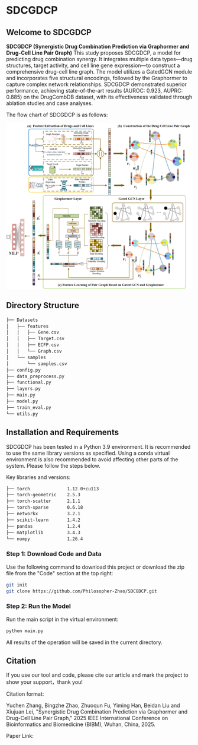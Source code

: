 # SDCGDCP

## Welcome to SDCGDCP
**SDCGDCP (Synergistic Drug Combination Prediction via Graphormer and Drug-Cell Line Pair Graph)** This study proposes SDCGDCP, a model for predicting drug combination synergy. It integrates multiple data types—drug structures, target activity, and cell line gene expression—to construct a comprehensive drug-cell line graph. The model utilizes a GatedGCN module and incorporates five structural encodings, followed by the Graphormer to capture complex network relationships. SDCGDCP demonstrated superior performance, achieving state-of-the-art results (AUROC: 0.923, AUPRC: 0.885) on the DrugCombDB dataset, with its effectiveness validated through ablation studies and case analyses.

The flow chart of SDCGDCP is as follows:

![示例图片](./框架图.png)

## Directory Structure

```markdown
├── Datasets
│   ├── features
│   │   ├── Gene.csv           
│   │   ├── Target.csv            
│   │   ├── ECFP.csv            
│   │   └── Graph.csv             
│   └── samples					  
│       └── samples.csv            
├── config.py                     
├── data_preprocess.py                       
├── functional.py                            
├── layers.py                      
├── main.py                      
├── model.py                      
├── train_eval.py                      
└── utils.py                     
```

## Installation and Requirements

SDCGDCP has been tested in a Python 3.9 environment. It is recommended to use the same library versions as specified. Using a conda virtual environment is also recommended to avoid affecting other parts of the system. Please follow the steps below.

Key libraries and versions:

```markdown
├── torch              1.12.0+cu113
├── torch-geometric    2.5.3
├── torch-scatter      2.1.1
├── torch-sparse       0.6.18
├── networkx           3.2.1
├── scikit-learn       1.4.2
├── pandas             1.2.4
├── matplotlib         3.4.3
└── numpy              1.26.4        
```

### Step 1: Download Code and Data

Use the following command to download this project or download the zip file from the "Code" section at the top right:

```bash
git init 
git clone https://github.com/Philosopher-Zhao/SDCGDCP.git
```

### Step 2: Run the Model

Run the main script in the virtual environment:

```bash
python main.py
```

All results of the operation will be saved in the current directory.

## Citation 

If you use our tool and code, please cite our article and mark the project to show your support，thank you!

Citation format: 

Yuchen Zhang, Bingzhe Zhao, Zhuoqun Fu, Yiming Han, Beidan Liu and Xiujuan Lei, "Synergistic Drug Combination Prediction via Graphormer and Drug-Cell Line Pair Graph," 2025 IEEE International Conference on Bioinformatics and Biomedicine (BIBM), Wuhan, China, 2025.

Paper Link:

